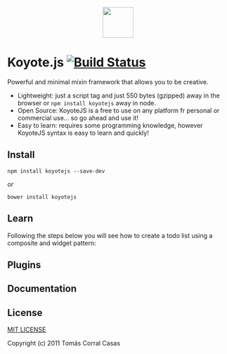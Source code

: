 <p align="center"><a href="#" target="_blank"><img width="70"src="https://raw.githubusercontent.com/fer/Koyote.js/website/imgs/koyote.png"></a></p>

# Koyote.js [![Build Status](https://drone.io/github.com/fer/koyote.js/status.png)](https://drone.io/github.com/fer/koyote.js/latest)

Powerful and minimal mixin framework that allows you to be creative.

- Lightweight: just a script tag and just 550 bytes (gzipped) away in the browser or ```npm install koyotejs``` away in node.
- Open Source: KoyoteJS is a free to use on any platform fr personal or commercial use... so go ahead and use it!
- Easy to learn: requires some programming knowledge, however KoyoteJS syntax is easy to learn and quickly!

## Install

```
npm install koyotejs --save-dev
```

or

```
bower install koyotejs
```

## Learn

Following the steps below you will see how to create a todo list using a composite and widget pattern:

## Plugins

## Documentation

## License

[MIT LICENSE](http://opensource.org/licenses/MIT)

Copyright (c) 2011 Tomás Corral Casas
